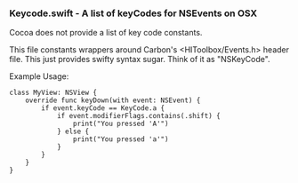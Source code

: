 ### Keycode.swift - A list of keyCodes for NSEvents on OSX

Cocoa does not provide a list of key code constants. 

This file constants wrappers around Carbon's <HIToolbox/Events.h> header file. This just provides swifty syntax sugar. Think of it as "NSKeyCode".

Example Usage:

````
class MyView: NSView {
    override func keyDown(with event: NSEvent) {
        if event.keyCode == KeyCode.a {
            if event.modifierFlags.contains(.shift) {
                print("You pressed 'A'")
            } else {
                print("You pressed 'a'")
            }
        }
    }
}
````

